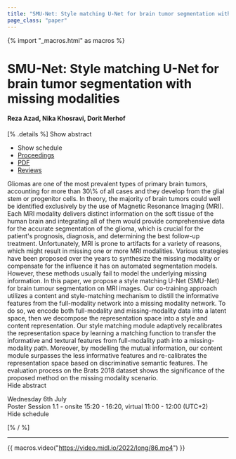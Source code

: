 ```yaml
---
title: "SMU-Net: Style matching U-Net for brain tumor segmentation with missing modalities"
page_class: "paper"
---
```


{% import "_macros.html" as macros %}

# SMU-Net: Style matching U-Net for brain tumor segmentation with missing modalities

#### Reza Azad, Nika Khosravi, Dorit Merhof

[% .details %]
<a class="toggle_visibility" data-selector=".abstract" data-level="3">Show abstract</a>
- <a class="toggle_visibility" data-selector=".schedule" data-level="3">Show schedule</a>
- <a href="">Proceedings</a>
- <a href="https://openreview.net/pdf?id=X5H_eVaqtb">PDF</a>
- <a href="https://openreview.net/forum?id=X5H_eVaqtb">Reviews</a>

<p>
    <span class="abstract">
        Gliomas are one of the most prevalent types of primary brain tumors, accounting for more than 30\% of all cases and they develop from the glial stem or progenitor cells. In theory, the majority of brain tumors could well be identified exclusively by the use of Magnetic Resonance Imaging (MRI). Each MRI modality delivers distinct information on the soft tissue of the human brain and integrating all of them would provide comprehensive data for the accurate segmentation of the glioma, which is crucial for the patient's prognosis, diagnosis, and determining the best follow-up treatment. Unfortunately, MRI is prone to artifacts for a variety of reasons, which might result in missing one or more MRI modalities. Various strategies have been proposed over the years to synthesize the missing modality or compensate for the influence it has on automated segmentation models. However, these methods usually fail to model the underlying missing information. In this paper, we propose a style matching U-Net (SMU-Net) for brain tumour segmentation on MRI images. Our co-training approach utilizes a content and style-matching mechanism to distill the informative features from the full-modality network into a missing modality network. To do so, we encode both full-modality and missing-modality data into a latent space, then we decompose the representation space into a style and content representation.  Our style matching module adaptively recalibrates the representation space by learning a matching function to transfer the informative and textural features from full-modality path into a missing-modality path. Moreover, by modelling the mutual information, our content module surpasses the less informative features and re-calibrates the representation space based on discriminative semantic features. The evaluation process on the Brats 2018 dataset shows the significance of the proposed method on the missing modality scenario.
        <br>
        <span class="actions"><a class="toggle_visibility" data-level="2">Hide abstract</a></span>
    </span>
</p>

<p>
    <span class="schedule">
        Wednesday 6th July<br>Poster Session 1.1 - onsite 15:20 - 16:20, virtual 11:00 - 12:00 (UTC+2)
        <br>
        <span class="actions"><a class="toggle_visibility" data-level="2">Hide schedule</a></span>
    </span>
</p>

[% / %]


---
{{ macros.video("https://video.midl.io/2022/long/86.mp4") }}
